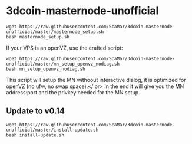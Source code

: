 # 3dcoin-masternode-unofficial

```
wget https://raw.githubusercontent.com/ScaMar/3dcoin-masternode-unofficial/master/masternode_setup.sh
bash masternode_setup.sh
```

If your VPS is an openVZ, use the crafted script:
```
wget https://raw.githubusercontent.com/ScaMar/3dcoin-masternode-unofficial/master/mn_setup_openvz_nodiag.sh
bash mn_setup_openvz_nodiag.sh
```
This script will setup the MN withoout interactive dialog, it is optimized for openVZ (no ufw, no swap space).</ br>
In the end it will give you the MN address:port and the privkey needed for the MN setup.

## Update to v0.14
```
wget https://raw.githubusercontent.com/ScaMar/3dcoin-masternode-unofficial/master/install-update.sh
bash install-update.sh
```

